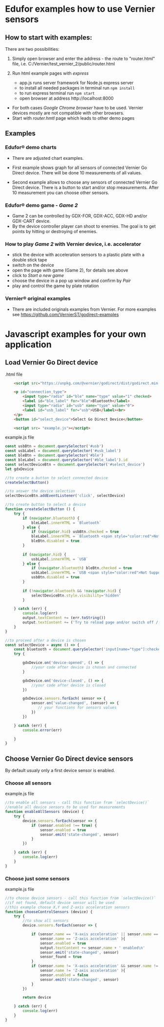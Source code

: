 # 
# Edufor examples how to use Vernier sensors

## How to start with examples:

There are two possibilities:

1. Simply open browser and enter the address - the route to "router.html" file, i.e. C:/Vernier/test_vernier_2/public/router.html

2. Run html example pages with *express*
   - app.js runs server framework for Node.js express server 
   - to install all needed packages in terminal run `npm install`  
   - to run express terminal run  `npm start`  
   - open browser at address http://localhost:8000 

- For both cases *Google Chrome browser* have to be used. Vernier devices mostly are not compatible with other browsers.
- Start with *router.hmtl* page which leads to other demo pages

## Examples

### Edufor® demo charts
- There are adjusted chart examples.
- First example shows graph for all sensors of connected Vernier Go Direct device. There will be done 10 measurements of all values.

- Second example allows to choose any sensors of connected Vernier Go Direct device. There is a button to start and/or stop measurements. After 10 measurement you can choose other sensors.

### Edufor® demo game - *Game 2*
- Game 2 can be controlled by GDX-FOR, GDX-ACC, GDX-HD and/or GDX-CART device.
- By the device controller player can shoot to enemies. The goal is to get points by hitting or destroying of enemies.

### How to play *Game 2* with Vernier device, i.e. accelerator

- stick the device with acceleration sensors to a plastic plate with a double stick tape
- switch on the device
- open the page with game (Game 2), for details see above
- click to *Start a new game*
- choose the device in a pop up window and confirm by *Pair*
- play and control the game by plate rotation
  
### Vernier® original examples
- There are included originals examples from Vernier. For more examples see https://github.com/VernierST/godirect-examples
#


# Javascript examples for your own application

## Load Vernier Go Direct device
.html file
``` html
    <script src="https://unpkg.com/@vernier/godirect/dist/godirect.min.umd.js"></script>

    <p id="connection_type">
        <input type="radio" id="ble" name="type" value="1" checked>
        <label id="ble_label" for="ble">Bluetooth</label>
        <input type="radio" id="usb" name="type" value="0">
        <label id="usb_label" for="usb">USB</label><br>
    </p>
    <button id="select_device">Select Go Direct Device</button>

    <script src= "example.js"></script>
```
example.js file

``` javascript
const usbBtn = document.querySelector('#usb')
const usbLabel = document.querySelector('#usb_label')
const bleBtn = document.querySelector('#ble')
const bleLabel = document.querySelector('#ble_label').id
const selectDeviceBtn = document.querySelector('#select_device')
let gdxDevice

//to create a button to select connected device
createSelectButton()

//to answer the device selection
selectDeviceBtn.addEventListener('click', selectDevice)

//to create button to select a device
function createSelectButton () {
    try {
        if (navigator.bluetooth) {
            bleLabel.innerHTML = `Bluetooth`
        } else {
            if (navigator.hid) usbBtn.checked = true
            bleLabel.innerHTML = `Bluetooth <span style="color:red">Not Supported</span> <a href="https://webbluetoothcg.github.io/web-bluetooth/">More information</a>`
            bleBtn.disabled = true
        }
        
        if (navigator.hid) {
            usbLabel.innerHTML = `USB`
        } else {
            if (navigator.bluetooth) bleBtn.checked = true
            usbLabel.innerHTML = `USB <span style="color:red">Not Supported</span> <a href="https://wicg.github.io/webhid/">More information</a>`
            usbBtn.disabled = true
        }
        
        if (!navigator.bluetooth && !navigator.hid) {
            selectDeviceBtn.style.visibility='hidden'
        } 

    } catch (err) {
        console.log(err)
        output.textContent += (err.toString())
        output.textContent += ('Try to reload page and/or switch off / switch on device.')
    }
}

//to proceed after a device is chosen
const selectDevice = async () => {
    const bluetooth = document.querySelector('input[name="type"]:checked').value === "1"
    try {

        gdxDevice.on('device-opened', () => {
            //your code after device is chosen and connected
        }

        gdxDevice.on('device-closed', () => {
            //your code after device is closed
        })

        gdxDevice.sensors.forEach( sensor => {
            sensor.on('value-changed', (sensor) => {
               // your functions for sensors values
            })
        })       

    } catch (err) {
        console.error(err)

    }
}

```

## Choose Vernier Go Direct device sensors
By default usualy only a first device sensor is enabled.

### Choose all sensors
example.js file
``` javascript
//to enable all sensors - call this function from `selectDevice()`
//enable all device sensors to be used for measurements
function enableAllSensors (device) {
    try {
        device.sensors.forEach(sensor => {
            if (sensor.enabled !== true) {
                sensor.enabled = true
                sensor.emit('state-changed', sensor)
            }
        }) 

    } catch (err) {
        console.log(err)
    }
}


```

### Choose just some sensors
example.js file
``` javascript
//to choose device sensors - call this function from `selectDevice()`
//if not found, default device sensor will be used
//this example choose X,Y and Z-axis acceleration sensors
function chooseControlSensors (device) {
    try {
        //to show all sensors     
        device.sensors.forEach(sensor => {

            if (sensor.name == 'X-axis acceleration' || sensor.name == 'Y-axis acceleration'  ||
                sensor.name == 'Z-axis acceleration' ){
                sensor.enabled = true
                output.textContent += sensor.name + ' enabled\n'
                sensor.emit('state-changed', sensor)
                sensor_found = true
            }
            if (sensor.name != 'X-axis acceleration' && sensor.name != 'Y-axis acceleration' && 
                sensor.name != 'Z-axis acceleration' ){
                sensor.enabled = false
                sensor.emit('state-changed', sensor)
            }
        }) 

        return device

    } catch (err) {
        console.log(err)
    }
}

```